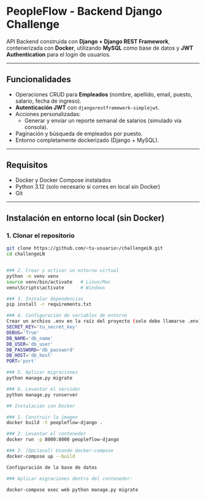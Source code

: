 # PeopleFlow - Backend Django Challenge

API Backend construida con **Django + Django REST Framework**, contenerizada con **Docker**, utilizando **MySQL** como base de datos y **JWT Authentication** para el login de usuarios.

---

## Funcionalidades

- Operaciones CRUD para **Empleados** (nombre, apellido, email, puesto, salario, fecha de ingreso).
- **Autenticación JWT** con `djangorestframework-simplejwt`.
- Acciones personalizadas:
  - Generar y enviar un reporte semanal de salarios (simulado vía consola).
- Paginación y búsqueda de empleados por puesto.
- Entorno completamente dockerizado (Django + MySQL).

---

## Requisitos

- Docker y Docker Compose instalados  
- Python 3.12 (solo necesario si corres en local sin Docker)  
- Git  

---

## Instalación en entorno local (sin Docker)

### 1. Clonar el repositorio
```bash
git clone https://github.com/<tu-usuario>/challengeLN.git
cd challengeLN


### 2. Crear y activar un entorno virtual
python -m venv venv
source venv/bin/activate   # Linux/Mac
venv\Scripts\activate      # Windows

### 3. Instalar dependencias
pip install -r requirements.txt

### 4. Configuración de variables de entorno
Crear un archivo .env en la raíz del proyecto (solo debe llamarse .env) con el siguiente contenido:
SECRET_KEY='tu_secret_key'
DEBUG='True'
DB_NAME='db_name'
DB_USER='db_user'
DB_PASSWORD='db_password'
DB_HOST='db_host'
PORT='port'

### 5. Aplicar migraciones
python manage.py migrate

### 6. Levantar el servidor
python manage.py runserver

## Instalación con Docker

### 1. Construir la imagen
docker build -t peopleflow-django .

### 2. Levantar el contenedor
docker run -p 8000:8000 peopleflow-django

### 3. (Opcional) Usando docker-compose
docker-compose up --build

Configuración de la base de datos

### Aplicar migraciones dentro del contenedor:

docker-compose exec web python manage.py migrate
